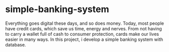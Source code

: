 # simple-banking-system

Everything goes digital these days, and so does money. 
Today, most people have credit cards, which save us time, energy and nerves.
From not having to carry a wallet full of cash to consumer protection, cards make our lives easier in many ways.
In this project, i develop a simple banking system with database.
